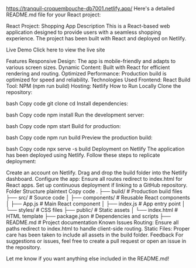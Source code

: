 https://tranquil-croquembouche-db7001.netlify.app/
Here's a detailed README.md file for your React project:

React Project: Shopping App
Description
This is a React-based web application designed to provide users with a seamless shopping experience. The project has been built with React and deployed on Netlify.

Live Demo
Click here to view the live site

Features
Responsive Design: The app is mobile-friendly and adapts to various screen sizes.
Dynamic Content: Built with React for efficient rendering and routing.
Optimized Performance: Production build is optimized for speed and reliability.
Technologies Used
Frontend: React
Build Tool: NPM (npm run build)
Hosting: Netlify
How to Run Locally
Clone the repository:

bash
Copy code
git clone <repository-url>
cd <repository-folder>
Install dependencies:

bash
Copy code
npm install
Run the development server:

bash
Copy code
npm start
Build for production:

bash
Copy code
npm run build
Preview the production build:

bash
Copy code
npx serve -s build
Deployment on Netlify
The application has been deployed using Netlify. Follow these steps to replicate deployment:

Create an account on Netlify.
Drag and drop the build folder into the Netlify dashboard.
Configure the app:
Ensure all routes redirect to index.html for React apps.
Set up continuous deployment if linking to a GitHub repository.
Folder Structure
plaintext
Copy code
.
├── build/               # Production build files
├── src/                 # Source code
│   ├── components/      # Reusable React components
│   ├── App.js           # Main React component
│   ├── index.js         # App entry point
│   └── styles/          # CSS files
├── public/              # Static assets
│   └── index.html       # HTML template
├── package.json         # Dependencies and scripts
├── README.md            # Project documentation
Known Issues
Routing: Ensure all paths redirect to index.html to handle client-side routing.
Static Files: Proper care has been taken to include all assets in the build folder.
Feedback
For suggestions or issues, feel free to create a pull request or open an issue in the repository.

Let me know if you want anything else included in the README.md!










